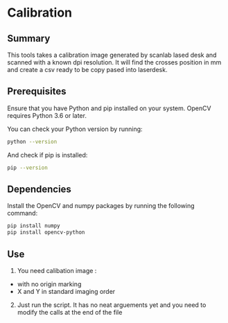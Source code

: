 # Calibration

## Summary

This tools takes a calibration image generated by scanlab lased desk and scanned with a known dpi resolution.
It will find the crosses position in mm and create a csv ready to be copy pased into laserdesk.

## Prerequisites

Ensure that you have Python and pip installed on your system. OpenCV requires Python 3.6 or later.

You can check your Python version by running:

```bash
python --version
```

And check if pip is installed:

```bash
pip --version
```

## Dependencies

Install the OpenCV and  numpy packages by running the following command:

```bash
pip install numpy
pip install opencv-python
```

## Use

1. You need calibation image :
- with no origin marking
- X and Y in standard imaging order

2. Just run the script. It has no neat arguements yet and you need to modify the calls at the end of the file
